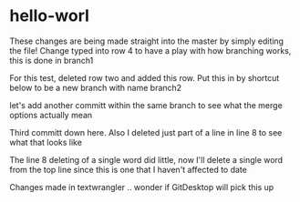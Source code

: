 # hello-worl

These changes are being made straight into the master by simply editing the file!
Change typed into row 4 to have a play with how branching works, this is done in branch1

For this test, deleted row two and added this row. Put this in by shortcut below to be a new branch with name branch2

 let's add another committ within the same branch to see what the merge options actually mean

Third committ down here. Also I deleted just part of a line in line 8 to see what that looks like

The line 8 deleting of a single word did little, now I'll delete a single word from the top line since this is one that I haven't affected to date

Changes made in textwrangler .. wonder if GitDesktop will pick this up